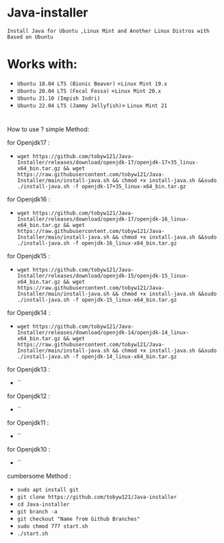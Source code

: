 # Java-installer
`Install Java for Ubuntu ,Linux Mint and Another Linux Distros with Based on Ubuntu`

#
# Works with:
* `Ubuntu 18.04 LTS (Bionic Beaver)` =`Linux Mint 19.x `
* `Ubuntu 20.04 LTS (Focal Fossa)` =`Linux Mint 20.x `
* `Ubuntu 21.10 (Impish Indri)`
* `Ubuntu 22.04 LTS (Jammy Jellyfish)`= `Linux Mint 21`
#
 How to use ?
  simple Method:
 
 for Openjdk17 :
* `wget https://github.com/tobyw121/Java-Installer/releases/download/openjdk-17/openjdk-17+35_linux-x64_bin.tar.gz && wget https://raw.githubusercontent.com/tobyw121/Java-Installer/main/install-java.sh && chmod +x install-java.sh &&sudo ./install-java.sh -f openjdk-17+35_linux-x64_bin.tar.gz`

for Openjdk16 :
* `wget https://github.com/tobyw121/Java-Installer/releases/download/openjdk-17/openjdk-16_linux-x64_bin.tar.gz && wget https://raw.githubusercontent.com/tobyw121/Java-Installer/main/install-java.sh && chmod +x install-java.sh &&sudo ./install-java.sh -f openjdk-16_linux-x64_bin.tar.gz`

for Openjdk15 :
* `wget https://github.com/tobyw121/Java-Installer/releases/download/openjdk-15/openjdk-15_linux-x64_bin.tar.gz && wget https://raw.githubusercontent.com/tobyw121/Java-Installer/main/install-java.sh && chmod +x install-java.sh &&sudo ./install-java.sh -f openjdk-15_linux-x64_bin.tar.gz`

for Openjdk14 :
* `wget https://github.com/tobyw121/Java-Installer/releases/download/openjdk-14/openjdk-14_linux-x64_bin.tar.gz && wget https://raw.githubusercontent.com/tobyw121/Java-Installer/main/install-java.sh && chmod +x install-java.sh &&sudo ./install-java.sh -f openjdk-14_linux-x64_bin.tar.gz`

for Openjdk13 :
* ``

for Openjdk12 :
* ``

for Openjdk11 :
* ``

for Openjdk10 :
* ``



 cumbersome Method :
* `sudo apt install git`
* `git clone https://github.com/tobyw121/Java-installer`
* `cd Java-installer`
* `git branch -a`
* `git checkout "Name from Github Branches" `
* `sudo chmod 777 start.sh`
* `./start.sh`
#
